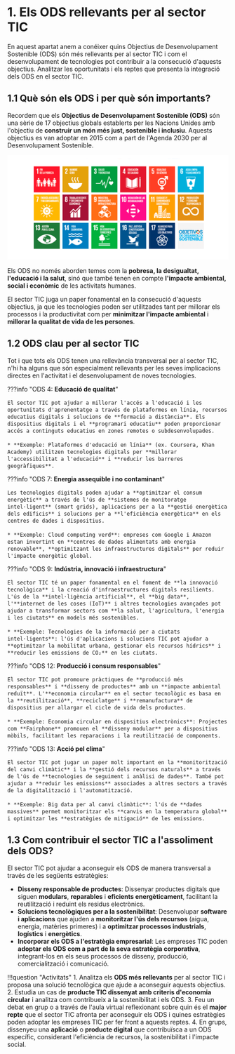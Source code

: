# 1. Els ODS rellevants per al sector TIC

En aquest apartat anem a conéixer quins Objectius de Desenvolupament Sostenible (ODS) són més rellevants per al sector TIC i com el desenvolupament de tecnologies pot contribuir a la consecució d'aquests objectius. Analitzar les oportunitats i els reptes que presenta la integració dels ODS en el sector TIC.

## 1.1 **Què són els ODS i per què són importants?**

Recordem que els **Objectius de Desenvolupament Sostenible (ODS)** són una sèrie de 17 objectius globals establerts per les Nacions Unides amb l'objectiu de **construir un món més just, sostenible i inclusiu**. Aquests objectius es van adoptar en 2015 com a part de l'Agenda 2030 per al Desenvolupament Sostenible.

![ODS](img/ods.png)

Els ODS no només aborden temes com la **pobresa, la desigualtat, l'educació i la salut**, sinó que també tenen en compte **l'impacte ambiental, social i econòmic** de les activitats humanes.

El sector TIC juga un paper fonamental en la consecució d'aquests objectius, ja que les tecnologies poden ser utilitzades tant per millorar els processos i la productivitat com per **minimitzar l'impacte ambiental** i **millorar la qualitat de vida de les persones**.

## 1.2 **ODS clau per al sector TIC**

Tot i que tots els ODS tenen una rellevància transversal per al sector TIC, n'hi ha alguns que són especialment rellevants per les seves implicacions directes en l'activitat i el desenvolupament de noves tecnologies.

???info "ODS 4: **Educació de qualitat**"

    El sector TIC pot ajudar a millorar l'accés a l'educació i les oportunitats d'aprenentatge a través de plataformes en línia, recursos educatius digitals i solucions de **formació a distància**. Els dispositius digitals i el **programari educatiu** poden proporcionar accés a continguts educatius en zones remotes o subdesenvolupades.

    * **Exemple: Plataformes d'educació en línia** (ex. Coursera, Khan Academy) utilitzen tecnologies digitals per **millorar l'accessibilitat a l'educació** i **reducir les barreres geogràfiques**.

???info "ODS 7: **Energia assequible i no contaminant**"

    Les tecnologies digitals poden ajudar a **optimitzar el consum energètic** a través de l'ús de **sistemes de monitoratge intel·ligent** (smart grids), aplicacions per a la **gestió energètica dels edificis** i solucions per a **l'eficiència energètica** en els centres de dades i dispositius.

    * **Exemple: Cloud computing verd**: empreses com Google i Amazon estan invertint en **centres de dades alimentats amb energia renovable**, **optimitzant les infraestructures digitals** per reduir l'impacte energètic global.

???info "ODS 9: **Indústria, innovació i infraestructura**"

    El sector TIC té un paper fonamental en el foment de **la innovació tecnològica** i la creació d'infraestructures digitals resilients. L'ús de la **intel·ligència artificial**, el **big data**, l'**internet de les coses (IoT)** i altres tecnologies avançades pot ajudar a transformar sectors com **la salut, l'agricultura, l'energia i les ciutats** en models més sostenibles.

    * **Exemple: Tecnologies de la informació per a ciutats intel·ligents**: l'ús d'aplicacions i solucions TIC pot ajudar a **optimitzar la mobilitat urbana, gestionar els recursos hídrics** i **reducir les emissions de CO₂** en les ciutats.

???info "ODS 12: **Producció i consum responsables**"

    El sector TIC pot promoure pràctiques de **producció més responsables** i **disseny de productes** amb un **impacte ambiental reduït**. L'**economia circular** en el sector tecnològic es basa en la **reutilització**, **reciclatge** i **remanufactura** de dispositius per allargar el cicle de vida dels productes.

    * **Exemple: Economia circular en dispositius electrònics**: Projectes com **Fairphone** promouen el **disseny modular** per a dispositius mòbils, facilitant les reparacions i la reutilització de components.

???info "ODS 13: **Acció pel clima**"

    El sector TIC pot jugar un paper molt important en la **monitorització del canvi climàtic** i la **gestió dels recursos naturals** a través de l'ús de **tecnologies de seguiment i anàlisi de dades**. També pot ajudar a **reduir les emissions** associades a altres sectors a través de la digitalització i l'automatització.

    * **Exemple: Big data per al canvi climàtic**: l'ús de **dades massives** permet monitoritzar els **canvis en la temperatura global** i optimitzar les **estratègies de mitigació** de les emissions.

## 1.3 **Com contribuir el sector TIC a l'assoliment dels ODS?**

El sector TIC pot ajudar a aconseguir els ODS de manera transversal a través de les següents estratègies:

* **Disseny responsable de productes**: Dissenyar productes digitals que siguen **modulars**, **reparables** i **eficients energèticament**, facilitant la reutilització i reduint els residus electrònics.
* **Solucions tecnològiques per a la sostenibilitat**: Desenvolupar **software i aplicacions** que ajuden a **monitoritzar l'ús dels recursos** (aigua, energia, matèries primeres) i a **optimitzar processos industrials**, **logístics** i **energètics**.
* **Incorporar els ODS a l'estratègia empresarial**: Les empreses TIC poden **adoptar els ODS com a part de la seva estratègia corporativa**, integrant-los en els seus processos de disseny, producció, comercialització i comunicació.

!!!question "Activitats"
     1. Analitza els **ODS més rellevants** per al sector TIC i proposa una solució tecnològica que ajude a aconseguir aquests objectius.
     2. Estudia un cas de **producte TIC dissenyat amb criteris d'economia circular** i analitza com contribueix a la sostenibilitat i els ODS.
     3. Feu un debat en grup o a través de l'aula virtual reflexionant sobre quin és el **major repte** que el sector TIC afronta per aconseguir els ODS i quines estratègies poden adoptar les empreses TIC per fer front a aquests reptes.
     4. En grups, dissenyeu una **aplicació** o **producte digital** que contribuïsca a un ODS específic, considerant l'eficiència de recursos, la sostenibilitat i l'impacte social.
